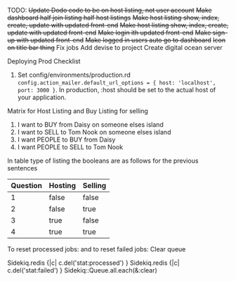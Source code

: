 TODO:
~~Update Dodo code to be on host listing, not user account~~
~~Make dashboard half join listing half host listings~~
~~Make host listing show, index, create, update with updated front-end~~
~~Make host listing show, index, create, update with updated front-end~~
~~Make login ith updated front-end~~
~~Make sign-up with updated front-end~~
~~Make logged in users auto go to dashboard~~
~~Icon on title bar thing~~
Fix jobs
Add devise to project
Create digital ocean server

Deploying Prod Checklist
1) Set config/environments/production.rd `config.action_mailer.default_url_options = { host: 'localhost', port: 3000 }`. In production, :host should be set to the actual host of your application.

Matrix for Host Listing and Buy Listing for selling

1) I want to BUY from Daisy on someone elses island
2) I want to SELL to Tom Nook on someone elses island
3) I want PEOPLE to BUY from Daisy
4) I want PEOPLE to SELL to Tom Nook

In table type of listing the booleans are as follows for the previous sentences

| Question | Hosting | Selling |
|----------|---------|---------|
| 1        | false   | false   |
| 2        | false   | true    |
| 3        | true    | false   |
| 4        | true    | true    |


To reset processed jobs:
and to reset failed jobs:
Clear queue

Sidekiq.redis {|c| c.del('stat:processed') }
Sidekiq.redis {|c| c.del('stat:failed') }
Sidekiq::Queue.all.each(&:clear)
